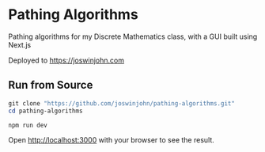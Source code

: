 # Pathing Algorithms
Pathing algorithms for my Discrete Mathematics class, with a GUI built using Next.js

Deployed to https://joswinjohn.com

## Run from Source
```PowerShell
git clone "https://github.com/joswinjohn/pathing-algorithms.git"
cd pathing-algorithms

npm run dev
```

Open [http://localhost:3000](http://localhost:3000) with your browser to see the result.